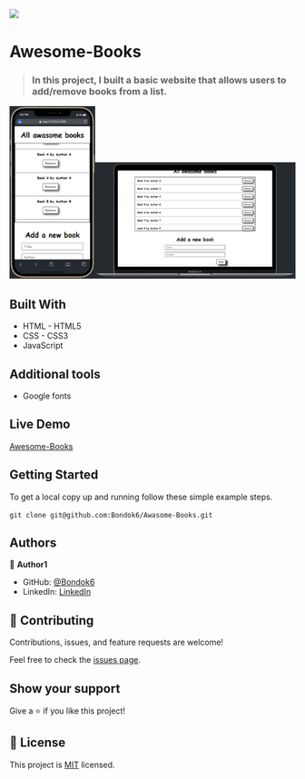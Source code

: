 ![](https://img.shields.io/badge/Microverse-blueviolet)

# Awesome-Books

> ### In this project, I built a basic website that allows users to add/remove books from a list.

<img src="mobile-screenshot.PNG" width="30%" /><img src="desktop-screenshot.PNG" width="70%" />

## Built With

- HTML - HTML5
- CSS - CSS3
- JavaScript

## Additional tools

- Google fonts

## Live Demo

[Awesome-Books](https://bondok6.github.io/Awesome-Books/)

## Getting Started

To get a local copy up and running follow these simple example steps.

`git clone git@github.com:Bondok6/Awasome-Books.git`

## Authors

👤 **Author1**

- GitHub: [@Bondok6](https://github.com/Bondok6)
- LinkedIn: [LinkedIn](https://linkedin.com/in/linkedinhandle)

## 🤝 Contributing

Contributions, issues, and feature requests are welcome!

Feel free to check the [issues page](../../issues/).

## Show your support

Give a ⭐️ if you like this project!

## 📝 License

This project is [MIT](./MIT.md) licensed.
